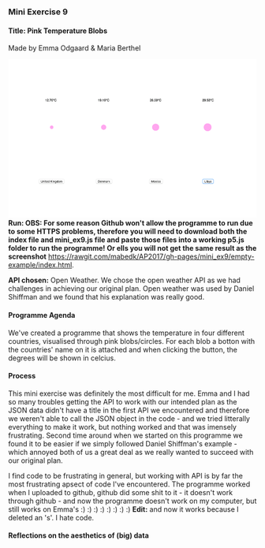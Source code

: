 <h3>Mini Exercise 9</h3>
<h4><b>Title:</b> Pink Temperature Blobs</h4>
Made by Emma Odgaard & Maria Berthel 

![ScreenShot](https://github.com/mabedk/AP2017/blob/gh-pages/mini_ex9/Screenshot.png)
<b>Run: OBS: For some reason Github won't allow the programme to run due to some HTTPS problems, therefore you will need to download both the index file and mini_ex9.js file and paste those files into a working p5.js folder to run the programme! Or ells you will not get the same result as the screenshot</b> https://rawgit.com/mabedk/AP2017/gh-pages/mini_ex9/empty-example/index.html. 

<b>API chosen:</b> Open Weather. We chose the open weather API as we had challenges in achieving our original plan. Open weather was used by Daniel Shiffman and we found that his explanation was really good.

<h4>Programme Agenda</h4>
We've created a programme that shows the temperature in four different countries, visualised through pink blobs/circles. For each blob a botton with the countries' name on it is attached and when clicking the button, the degrees will be shown in celcius. 

<h4>Process</h4> 
This mini exercise was definitely the most difficult for me. Emma and I had so many troubles getting the API to work with our intended plan as the JSON data didn't have a title in the first API we encountered and therefore we weren't able to call the JSON object in the code - and we tried litterally everything to make it work, but nothing worked and that was imensely frustrating. Second time around when we started on this programme we found it to be easier if we simply followed Daniel Shiffman's example - which annoyed both of us a great deal as we really wanted to succeed with our original plan. 

I find code to be frustrating in general, but working with API is by far the most frustrating apsect of code I've encountered. The programme worked when I uploaded to github, github did some shit to it - it doesn't work through github - and now the programme doesn't work on my computer, but still works on Emma's :) :) :) :) :) :) :) :) <b>Edit:</b> and now it works because I deleted an 's'. I hate code.

<h4>Reflections on the aesthetics of (big) data</h4>









